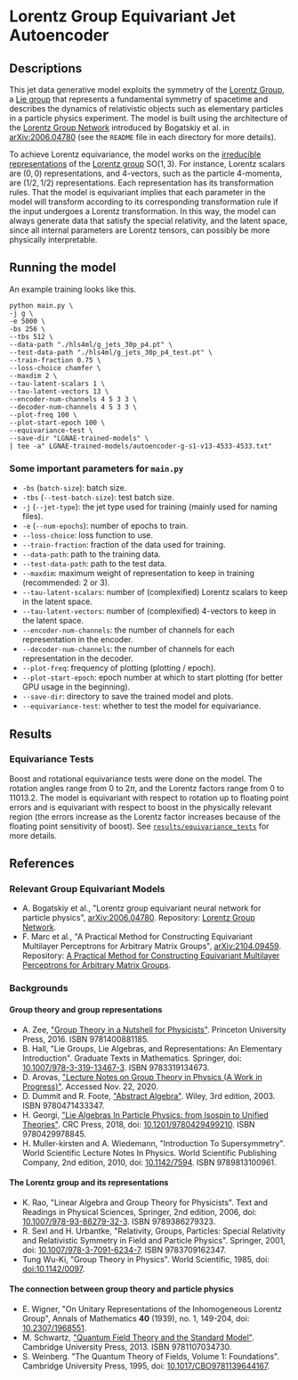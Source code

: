 # Lorentz Group Equivariant Jet Autoencoder
## Descriptions
This jet data generative model exploits the symmetry of the [Lorentz Group](https://en.wikipedia.org/wiki/Lorentz_group), a [Lie group](https://en.wikipedia.org/wiki/Lie_group) that represents a fundamental symmetry of spacetime and describes the dynamics of relativistic objects such as elementary particles in a particle physics experiment. The model is built using the architecture of the [Lorentz Group Network](https://github.com/fizisist/LorentzGroupNetwork) introduced by Bogatskiy et al. in [arXiv:2006.04780](https://arxiv.org/abs/2006.04780) (see the `README` file in each directory for more details).

To achieve Lorentz equivariance, the model works on the [irreducible representations](https://en.wikipedia.org/wiki/Irreducible_representation) of the [Lorentz group](https://en.wikipedia.org/wiki/Representation_theory_of_the_Lorentz_group) $\mathrm{SO}(1,3)$. For instance, Lorentz scalars are $(0,0)$ representations, and 4-vectors, such as the particle 4-momenta, are $(1/2,1/2)$ representations. Each representation has its transformation rules. That the model is equivariant implies that each parameter in the model will transform according to its corresponding transformation rule if the input undergoes a Lorentz transformation. In this way, the model can always generate data that satisfy the special relativity, and the latent space, since all internal parameters are Lorentz tensors, can possibly be more physically interpretable.

## Running the model
An example training looks like this.
```
python main.py \
-j g \
-e 5000 \
-bs 256 \
--tbs 512 \
--data-path "./hls4ml/g_jets_30p_p4.pt" \
--test-data-path "./hls4ml/g_jets_30p_p4_test.pt" \
--train-fraction 0.75 \
--loss-choice chamfer \
--maxdim 2 \
--tau-latent-scalars 1 \
--tau-latent-vectors 13 \
--encoder-num-channels 4 5 3 3 \
--decoder-num-channels 4 5 3 3 \
--plot-freq 100 \
--plot-start-epoch 100 \
--equivariance-test \
--save-dir "LGNAE-trained-models" \
| tee -a" LGNAE-trained-models/autoencoder-g-s1-v13-4533-4533.txt"
```
### Some important parameters for `main.py`
- `-bs` (`batch-size`): batch size.
- `-tbs` (`--test-batch-size`): test batch size.
- `-j` (`--jet-type`): the jet type used for training (mainly used for naming files).
- `-e` (`--num-epochs`): number of epochs to train.
- `--loss-choice`: loss function to use.
- `--train-fraction`: fraction of the data used for training.
- `--data-path`: path to the training data.
- `--test-data-path`: path to the test data.
- `--maxdim`: maximum weight of representation to keep in training (recommended: 2 or 3).
- `--tau-latent-scalars`: number of (complexified) Lorentz scalars to keep in the latent space.
- `--tau-latent-vectors`: number of (complexified) 4-vectors to keep in the latent space.
- `--encoder-num-channels`: the number of channels for each representation in the encoder.
- `--decoder-num-channels`: the number of channels for each representation in the decoder.
- `--plot-freq`: frequency of plotting (plotting / epoch).
- `--plot-start-epoch`: epoch number at which to start plotting (for better GPU usage in the beginning).
- `--save-dir`: directory to save the trained model and plots.
- `--equivariance-test`: whether to test the model for equivariance.

## Results
### Equivariance Tests
Boost and rotational equivariance tests were done on the model. The rotation angles range from $0$ to $2\pi$, and the Lorentz factors range from $0$ to $11013.2$. The model is equivariant with respect to rotation up to floating point errors and is equivariant with respect to boost in the physically relevant region (the errors increase as the Lorentz factor increases because of the floating point sensitivity of boost). See [`results/equivariance_tests`](results/equivariance_tests) for more details.


## References
### Relevant Group Equivariant Models
- A. Bogatskiy et al., "Lorentz group equivariant neural network for particle physics", [arXiv:2006.04780](https://arxiv.org/abs/2006.04780). Repository: [Lorentz Group Network](https://github.com/fizisist/LorentzGroupNetwork).
- F. Marc et al., "A Practical Method for Constructing Equivariant Multilayer Perceptrons for Arbitrary Matrix Groups", [arXiv:2104.09459](https://arxiv.org/abs/2104.09459). Repository: [A Practical Method for Constructing Equivariant Multilayer Perceptrons for Arbitrary Matrix Groups](https://github.com/mfinzi/equivariant-MLP).

### Backgrounds
#### Group theory and group representations
- A. Zee, ["Group Theory in a Nutshell for Physicists"](https://press.princeton.edu/books/hardcover/9780691162690/group-theory-in-a-nutshell-for-physicists). Princeton University Press, 2016. ISBN 9781400881185.
- B. Hall, "Lie Groups, Lie Algebras, and Representations: An Elementary Introduction". Graduate Texts in Mathematics. Springer, doi: [10.1007/978-3-319-13467-3](https://doi.org/10.1007/978-3-319-13467-3). ISBN 9783319134673.
- D. Arovas, ["Lecture Notes on Group Theory in Physics (A Work in Progress)"](https://courses.physics.ucsd.edu/2016/Spring/physics220/LECTURES/GROUP_THEORY.pdf). Accessed Nov. 22, 2020.
- D. Dummit and R. Foote, ["Abstract Algebra"](https://www.wiley.com/en-us/Abstract+Algebra%2C+3rd+Edition-p-9780471433347). Wiley, 3rd edition, 2003. ISBN 9780471433347.
- H. Georgi, ["Lie Algebras In Particle Physics: from Isospin to Unified Theories"](https://www.amazon.com/Lie-Algebras-Particle-Physics-Frontiers/dp/0738202339). CRC Press, 2018, doi: [10.1201/9780429499210](https://doi.org/10.1201/9780429499210). ISBN 9780429978845.
- H. Muller-kirsten and A. Wiedemann, "Introduction To Supersymmetry". World Scientific Lecture Notes In Physics. World Scientific Publishing Company, 2nd edition, 2010, doi: [10.1142/7594](https://doi.org/10.1142/7594). ISBN 9789813100961.

#### The Lorentz group and its representations
- K. Rao, "Linear Algebra and Group Theory for Physicists". Text and Readings in Physical Sciences, Springer, 2nd edition, 2006, doi: [10.1007/978-93-86279-32-3](https://doi.org/10.1007/978-93-86279-32-3). ISBN 9789386279323.
- R. Sexl and H. Urbantke, "Relativity, Groups, Particles: Special Relativity and Relativistic Symmetry in Field and Particle Physics". Springer, 2001, doi: [10.1007/978-3-7091-6234-7](https://doi.org/10.1007/978-3-7091-6234-7). ISBN 9783709162347.
- Tung Wu-Ki, "Group Theory in Physics". World Scientific, 1985, doi: [doi:10.1142/0097](https://doi.org/10.1142/0097).

#### The connection between group theory and particle physics
- E. Wigner, "On Unitary Representations of the Inhomogeneous Lorentz Group", Annals of Mathematics **40** (1939), no. 1, 149-204, doi: [10.2307/1968551](https://doi.org/10.2307/1968551).
- M. Schwartz, ["Quantum Field Theory and the Standard Model"](https://www.cambridge.org/us/academic/subjects/physics/theoretical-physics-and-mathematical-physics/quantum-field-theory-and-standard-model). Cambridge University Press, 2013. ISBN 9781107034730.
- S. Weinberg. "The Quantum Theory of Fields, Volume 1: Foundations". Cambridge University Press, 1995, doi: [10.1017/CBO9781139644167](https://doi.org/10.1017/CBO9781139644167).
